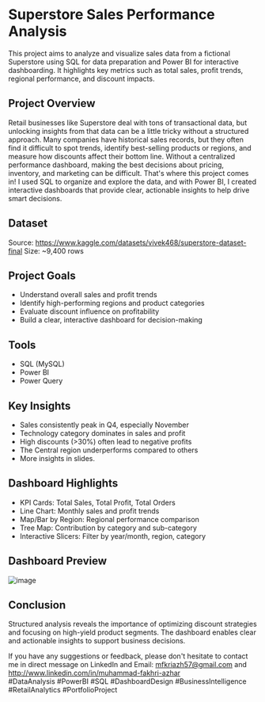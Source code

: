 # Superstore Sales Performance Analysis
This project aims to analyze and visualize sales data from a fictional Superstore using SQL for data preparation and Power BI for interactive dashboarding. It highlights key metrics such as total sales, profit trends, regional performance, and discount impacts.

## Project Overview  
Retail businesses like Superstore deal with tons of transactional data, but unlocking insights from that data can be a little tricky without a structured approach. Many companies have historical sales records, but they often find it difficult to spot trends, identify best-selling products or regions, and measure how discounts affect their bottom line. Without a centralized performance dashboard, making the best decisions about pricing, inventory, and marketing can be difficult. That's where this project comes in! I used SQL to organize and explore the data, and with Power BI, I created interactive dashboards that provide clear, actionable insights to help drive smart decisions.

## Dataset
Source: https://www.kaggle.com/datasets/vivek468/superstore-dataset-final
Size: ~9,400 rows

## Project Goals  
- Understand overall sales and profit trends
- Identify high-performing regions and product categories
- Evaluate discount influence on profitability
- Build a clear, interactive dashboard for decision-making

## Tools  
- SQL (MySQL)
- Power BI
- Power Query

## Key Insights  
- Sales consistently peak in Q4, especially November
- Technology category dominates in sales and profit
- High discounts (>30%) often lead to negative profits
- The Central region underperforms compared to others
- More insights in slides.

## Dashboard Highlights  
- KPI Cards: Total Sales, Total Profit, Total Orders
- Line Chart: Monthly sales and profit trends
- Map/Bar by Region: Regional performance comparison
- Tree Map: Contribution by category and sub-category
- Interactive Slicers: Filter by year/month, region, category

## Dashboard Preview
![image](https://github.com/user-attachments/assets/0bbc1129-c087-4198-9eab-4adbbfdb5bb6)

## Conclusion  
Structured analysis reveals the importance of optimizing discount strategies and focusing on high-yield product segments. The dashboard enables clear and actionable insights to support business decisions.

If you have any suggestions or feedback, please don't hesitate to contact me in direct message on LinkedIn and Email: mfkriazh57@gmail.com and http://www.linkedin.com/in/muhammad-fakhri-azhar  
#DataAnalysis #PowerBI #SQL #DashboardDesign #BusinessIntelligence #RetailAnalytics #PortfolioProject
